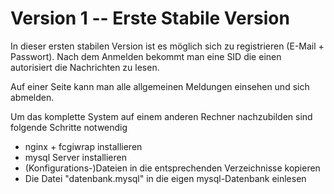 # Version 1 -- Erste Stabile Version

In dieser ersten stabilen Version ist es möglich sich zu registrieren (E-Mail + Passwort).
Nach dem Anmelden bekommt man eine SID die einen autorisiert die Nachrichten zu lesen.

Auf einer Seite kann man alle allgemeinen Meldungen einsehen und sich abmelden. 

Um das komplette System auf einem anderen Rechner nachzubilden sind folgende Schritte notwendig

* nginx + fcgiwrap installieren
* mysql Server installieren
* (Konfigurations-)Dateien in die entsprechenden Verzeichnisse kopieren
* Die Datei "datenbank.mysql" in die eigen mysql-Datenbank einlesen

